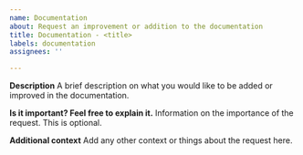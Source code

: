 ```yaml
---
name: Documentation
about: Request an improvement or addition to the documentation
title: Documentation - <title>
labels: documentation
assignees: ''

---
```


**Description**
A brief description on what you would like to be added or improved in the documentation.

**Is it important? Feel free to explain it.**
Information on the importance of the request. This is optional.

**Additional context**
Add any other context or things about the request here.
